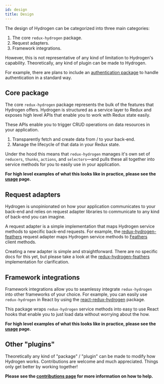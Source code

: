```yaml
---
id: design
title: Design
---
```


The design of Hydrogen can be categorized into three main categories:

1. The core `redux-hydrogen` package.
2. Request adapters.
3. Framework integrations.

However, this is not representative of any kind of limitation to Hydrogen's capability. Theoretically, any kind of plugin can be made to Hydrogen.

For example, there are plans to include an [authentication package](https://github.com/Lemonpeach/hydrogen/issues/15) to handle authentication in a standard way.

## Core package

The core `redux-hydrogen` package represents the bulk of the features that Hydrogen offers. Hydrogen is structured as a service layer to Redux and exposes high level APIs that enable you to work with Redux state easily.

These APIs enable you to trigger CRUD operations on data resources in your application.

1. Transparently fetch and create data from / to your back-end.
2. Manage the lifecycle of that data in your Redux state.

Under the hood this means that `redux-hydrogen` manages it's own set of `reducers`, `thunks`, `actions`, and `selectors`&mdash;and pulls these all together into service methods for you to easily use in your application.

**For high level examples of what this looks like in practice, please see the [usage](/getting-started/usage.md) page.**

## Request adapters

Hydrogen is unopinionated on how your application communicates to your back-end and relies on request adapter libraries to communicate to any kind of back-end you can imagine.

A request adapter is a simple implementation that maps Hydrogen service methods to specific back-end requests. For example, the [redux-hydrogen-feathers](/api/redux-hydrogen-feathers.md) request adapter maps Hydrogen service methods to [Feathers](https://feathersjs.com/) client methods.

Creating a new adapter is simple and straightforward. There are no specific docs for this yet, but please take a look at the [redux-hydrogen-feathers](https://github.com/Lemonpeach/hydrogen/blob/master/packages/redux-hydrogen-feathers/src/index.js) implementation for clarification.

## Framework integrations

Framework integrations allow you to seamlessy integrate `redux-hydrogen` into other frameworks of your choice. For example, you can easily use `redux-hydrogen` in React by using the [react-redux-hydrogen](/api/react-redux-hydrogen.md) package.

This package wraps `redux-hydrogen` service methods into easy to use React hooks that enable you to just load data without worrying about the how.

**For high level examples of what this looks like in practice, please see the [usage](/getting-started/usage.md) page.**

## Other "plugins"

Theoretically any kind of "package" / "plugin" can be made to modify how Hydrogen works. Contributions are welcome and much appreciated. Things only get better by working together!

**Please see the [contributions page](/contribute/help-out.md) for more information on how to help.**
